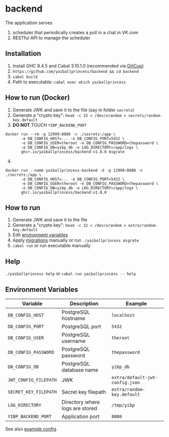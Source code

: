 # backend

The application serves 
1. scheduler that periodically creates a poll in a chat in VK.com
2. RESTful API to manage the scheduler

## Installation
1. Install GHC 9.4.5 and Cabal 3.10.1.0 (recommended via [GHCup](https://www.haskell.org/ghcup/))
2. `https://github.com/yaiballprincess/backend && cd backend`
3. `cabal build`
4. Path to executable: `cabal exec which yaiballprincess`

## How to run (Docker)
1. Generate JWK and save it to the file (say in folder `secrets`)
2. Generate a "crypto key": `head -c 32 < /dev/urandom > secrets/random-key.default`
3. **DO NOT** TOUCH `YIBP_BACKEND_PORT`
```
docker run --rm -p 12999:8080 -v ./secrets:/app \
       -e DB_CONFIG_HOST=... -e DB_CONFIG_PORT=5432 \
       -e DB_CONFIG_USER=theroot -e DB_CONFIG_PASSWORD=thepassword \
       -e DB_CONFIG_DB=yibp_db -e LOG_DIRECTORY=/app/logs \
       ghcr.io/yaiballprincess/backend:v1.0.0 migrate
```
4. 
```
docker run --name yaiballprincess-backend -d -p 12999:8080 -v ./secrets:/app \
       -e DB_CONFIG_HOST=... -e DB_CONFIG_PORT=5432 \
       -e DB_CONFIG_USER=theroot -e DB_CONFIG_PASSWORD=thepassword \
       -e DB_CONFIG_DB=yibp_db -e LOG_DIRECTORY=/app/logs \
       ghcr.io/yaiballprincess/backend:v1.0.0
```

## How to run
1. Generate JWK and save it to the file
2. Generate a "crypto key": `head -c 32 < /dev/urandom > extra/random-key.default`
3. Edit [environment variables](#environment-variables)
4. Apply [migrations](./extra/migrations/001.psql) manually or run `./yaiballprincess migrate`
5. `cabal run` or run executable manually

## Help

`./yaiballprincess help` or `cabal run yaiballprincess -- help`


## Environment Variables
| Variable              | Description                     | Example                         |
|-----------------------|---------------------------------|---------------------------------|
| `DB_CONFIG_HOST`      | PostgreSQL hostname             | `localhost`                     |
| `DB_CONFIG_PORT`      | PostgreSQL port                 | `5432`                          |
| `DB_CONFIG_USER`      | PostgreSQL username             | `theroot`                       |
| `DB_CONFIG_PASSWORD`  | PostgreSQL password             | `thepassword`                   |
| `DB_CONFIG_DB`        | PostgreSQL database name        | `yibp_db`                       |
| `JWT_CONFIG_FILEPATH` | JWK                             | `extra/default-jwt-config.json` |
| `SECRET_KEY_FILEPATH` | Secret key filepath             | `extra/random-key.default`      |
| `LOG_DIRECTORY`       | Directory where logs are stored | `/tmp/yibp`                     |
| `YIBP_BACKEND_PORT`   | Application port                | `8080`                          |

See also [example config](./.env.default).

